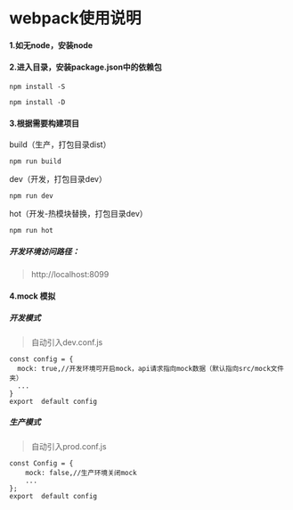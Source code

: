 # webpack使用说明

#### 1.如无node，安装node
#### 2.进入目录，安装package.json中的依赖包
```
npm install -S
```
```
npm install -D
```
#### 3.根据需要构建项目
build（生产，打包目录dist）
```
npm run build
```

dev（开发，打包目录dev）
```
npm run dev
```

hot（开发-热模块替换，打包目录dev）
```
npm run hot
```

##### 开发环境访问路径：
>http://localhost:8099

#### 4.mock 模拟

##### 开发模式
>自动引入dev.conf.js

```
const config = {
  mock: true,//开发环境可开启mock，api请求指向mock数据（默认指向src/mock文件夹）
  ...
}
export  default config
```


##### 生产模式
>自动引入prod.conf.js

```
const Config = {
    mock: false,//生产环境关闭mock
    ...
};
export  default config
```
